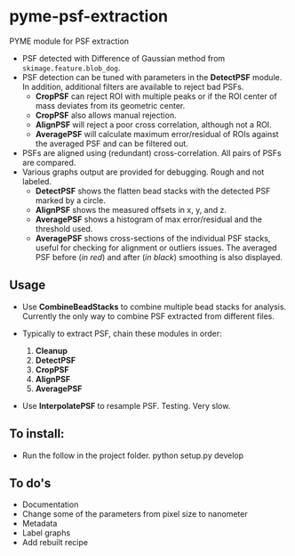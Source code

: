 # pyme-psf-extraction
PYME module for PSF extraction

* PSF detected with Difference of Gaussian method from `skimage.feature.blob_dog`.
* PSF detection can be tuned with parameters in the **DetectPSF** module. In addition, additional filters are available to reject bad PSFs.
    * **CropPSF** can reject ROI with multiple peaks or if the ROI center of mass deviates from its geometric center.
	* **CropPSF** also allows manual rejection.
	* **AlignPSF** will reject a poor cross correlation, although not a ROI.
	* **AveragePSF** will calculate maximum error/residual of ROIs against the averaged PSF and can be filtered out.
* PSFs are aligned using (redundant) cross-correlation. All pairs of PSFs are compared.
* Various graphs output are provided for debugging. Rough and not labeled.
    * **DetectPSF** shows the flatten bead stacks with the detected PSF marked by a circle.
    * **AlignPSF** shows the measured offsets in x, y, and z.
	* **AveragePSF** shows a histogram of max error/residual and the threshold used.
	* **AveragePSF** shows cross-sections of the individual PSF stacks, useful for checking for alignment or outliers issues. The averaged PSF before (*in red*) and after (*in black*) smoothing is also displayed.

## Usage
* Use **CombineBeadStacks** to combine multiple bead stacks for analysis. Currently the only way to combine PSF extracted from different files.

* Typically to extract PSF, chain these modules in order:
    1. **Cleanup**
	2. **DetectPSF**
	3. **CropPSF**
	4. **AlignPSF**
	5. **AveragePSF**

* Use **InterpolatePSF** to resample PSF. Testing. Very slow.

## To install:
* Run the follow in the project folder. 
    python setup.py develop

## To do's
* Documentation
* Change some of the parameters from pixel size to nanometer
* Metadata
* Label graphs
* Add rebuilt recipe